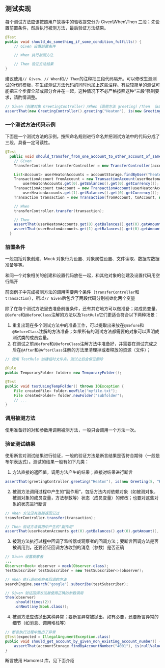 ## 测试实现

每个测试方法应该按照用户故事中的验收提交分为 Given\When\Then 三段；先设置前置条件，然后执行被测方法，最后验证方法结果。

```java
@Test
public void should_do_something_if_some_condition_fulfills() {
    // Given 设置前置条件

    // When 执行被测方法

    // Then 验证方法结果
}
```

建议使用`// Given`、`// When`和`// Then`的注释把三段代码隔开。可以修改生测测试的代码模板，在生成测试方法代码的同时也加上这些注释。有些较简单的测试可能把三个步骤全部或部分合并在一起，这种情况下不必严格按照这种“三段”强制要求，请酌情调整。

```java
// Given（创建对象 GreetingController）/When（调用方法 greeting）/Then （assertThat） 全部在一行中
assertThat(new GreetingController().greeting("Heaton"), is(new Greeting(8, "Hello, Heaton!")));
```


### 一个测试方法代码示例

下面是一个测试方法的示例，按照命名规则进行命名并把测试方法中的代码分成了三段，具备一定可读性。

```java
@Test
  public void should_transfer_from_one_account_to_other_account_of_same_user() {
    // Given
    TransferController transferController = new TransferController(accountStorage);

    List<Account> userHeatonAccounts = accountStorage.findByUser("heaton");
    TransactionAccount fromAccount = new TransactionAccount(userHeatonAccounts.get(0).getNumber(),
        userHeatonAccounts.get(0).getBalances().get(0).getCurrency());
    TransactionAccount toAccount = new TransactionAccount(userHeatonAccounts.get(1).getNumber(),
        userHeatonAccounts.get(1).getBalances().get(0).getCurrency());
    Transaction transaction = new Transaction(fromAccount, toAccount, new BigDecimal(500));

    // When
    transferController.transfer(transaction);

    // Then
    assertThat(userHeatonAccounts.get(0).getBalances().get(0).getAmount(), is(new BigDecimal(99500)));
    assertThat(userHeatonAccounts.get(1).getBalances().get(0).getAmount(), is(new BigDecimal(200500)));
  }
```


### 前置条件

一般包括对象创建、Mock 对象行为设置、对象属性设置、文件读取、数据库数据准备等等。

和同一个对象相关的创建和设置代码放在一起，和其他对象的创建及设置代码用空行隔开

前面例子中完成被测方法的调用需要两个条件（`transferController`和`transaction`），所以`// Given`后包含了两段代码分别初始化两个变量

除了在每个测试方法里去准备前置条件，还有其它地方可以做准备；如成员变量、`@Before`和`@BeforeClass`注解的方法以及`TestRule`它们更适合符合以下两种场景：

1. 重复出现在多个测试方法中的准备工作，可以提取出来放在`@Before`和`@BeforeClass`注解的方法准备；如果所有的测试方法都需要的对象可以声明成测试类的成员变量。
2. 在测试之前`@Before`和`@BeforeClass`注解方法中准备好，并需要在测试完成之后在`@After`和`@AfterClass`注解的方法里清理掉或者释放的资源（文件）；


```java
// 使用 TestRule 创建临时文件夹，测试之后会保证删除

@Rule
public TemporaryFolder folder= new TemporaryFolder();

@Test
public void testUsingTempFolder() throws IOException {
    File createdFile= folder.newFile("myfile.txt");
    File createdFolder= folder.newFolder("subfolder");
    // ...
}
```

### 调用被测方法

使用准备好的对和参数用调用被测方法，一般只会调用一个方法一次。

### 验证测试结果

使用断言对测试结果进行验证，一般的验证方法是断言结果是否符合期待（一般是布尔表达式）。测试的结果一般有如下几类：

1. 方法直接的返回值，调用方法产生的结果；直接对结果进行断言

```java
assertThat(greetingController.greeting("Heaton"), is(new Greeting(8, "Hello, Heaton!")));
```

2. 被测方法调用过程中产生的“副作用”，包括方法内对依赖对象（如被测对象，被测对象的成员变量，方法参数等）状态（成员变量）的修改；也要对这些对象的状态进行断言

```java
// When 方法没有直接返回记过
transferController.transfer(transaction);

// Then 验证方法调用中产生的"副作用"
assertThat(userHeatonAccounts.get(0).getBalances().get(0).getAmount(), is(new BigDecimal(99500)));
```

3. 被测方法执行过程中回调了监听器或观察者的回调方法；要断言回调方法是否被调用到，还要验证回调方法收到的消息（参数）是否正确

```java
// Given 设置观察者
...
Observer<Book> observer = mock(Observer.class);
TestSubscriber testSubscriber = new TestSubscriber<>(observer);

// When 执行调用观察者回调的方法
searchEngine.search("google").subscribe(testSubscriber);

// Given 验证回调方法被使用正确的参数调用
then(observer)
    .should(times(2))
    .onNext(any(Book.class));
```


4. 被测方法应该抛出某种异常；要断言异常被抛出，如有必要，还要断言异常的细节（如消息、调用堆栈等）

```java
// 断言执行过程中抛出了异常
@Test(expected = IllegalArgumentException.class)
public void should_get_account_by_given_non_existing_account_number() {
    assertThat(accountStorage.findByAccountNumber("4001"), is(nullValue()));
}
```

断言使用 Hamcrest 库，见下面介绍